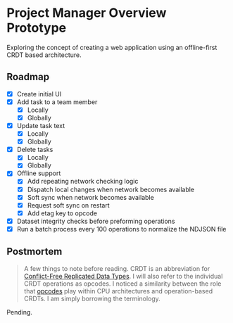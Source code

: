 # Project Manager Overview Prototype

Exploring the concept of creating a web application using an offline-first CRDT based architecture.

## Roadmap

- [x] Create initial UI
- [x] Add task to a team member
    - [x] Locally
    - [x] Globally
- [x] Update task text
    - [x] Locally
    - [x] Globally
- [x] Delete tasks
    - [x] Locally
    - [x] Globally
- [x] Offline support
    - [x] Add repeating network checking logic
    - [x] Dispatch local changes when network becomes available
    - [x] Soft sync when network becomes available
    - [x] Request soft sync on restart
    - [x] Add etag key to opcode
- [x] Dataset integrity checks before preforming operations
- [x] Run a batch process every 100 operations to normalize the NDJSON file

## Postmortem

> A few things to note before reading. CRDT is an abbreviation for [Conflict-Free Replicated Data Types](https://crdt.tech/). I will also refer to the individual CRDT operations as opcodes. I noticed a similarity between the role that [opcodes](https://en.wikipedia.org/wiki/Opcode) play within CPU architectures and operation-based CRDTs. I am simply borrowing the terminology.

Pending.
